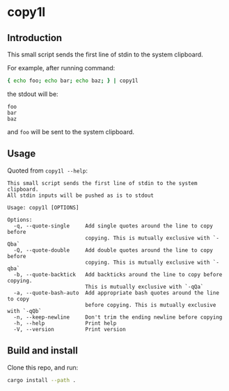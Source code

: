 # copy1l

## Introduction

This small script sends the first line of stdin to the system clipboard.

For example, after running command:

```bash
{ echo foo; echo bar; echo baz; } | copy1l
```

the stdout will be:

```
foo
bar
baz
```

and `foo` will be sent to the system clipboard.

## Usage

Quoted from `copy1l --help`:

```
This small script sends the first line of stdin to the system clipboard.
All stdin inputs will be pushed as is to stdout

Usage: copy1l [OPTIONS]

Options:
  -q, --quote-single     Add single quotes around the line to copy before
                         copying. This is mutually exclusive with `-Qba`
  -Q, --quote-double     Add double quotes around the line to copy before
                         copying. This is mutually exclusive with `-qba`
  -b, --quote-backtick   Add backticks around the line to copy before copying.
                         This is mutually exclusive with `-qQa`
  -a, --quote-bash-auto  Add appropriate bash quotes around the line to copy
                         before copying. This is mutually exclusive with `-qQb`
  -n, --keep-newline     Don't trim the ending newline before copying
  -h, --help             Print help
  -V, --version          Print version
```

## Build and install

Clone this repo, and run:

```bash
cargo install --path .
```
